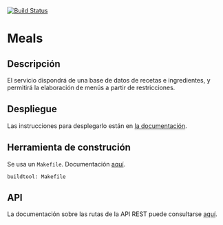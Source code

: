 [![Build Status](https://travis-ci.com/danipozo/meals.svg?branch=master)](https://travis-ci.com/danipozo/meals)

# Meals

## Descripción

El servicio dispondrá de una base de datos de recetas e ingredientes, y
permitirá la elaboración de menús a partir de restricciones.

## Despliegue

Las instrucciones para desplegarlo están en [la documentación](doc/Despliegue.md).

## Herramienta de construción

Se usa un `Makefile`. Documentación [aquí](doc/HerramientaConstrucción.md).

`buildtool: Makefile `

## API

La documentación sobre las rutas de la API REST puede consultarse [aquí](doc/API.md).
